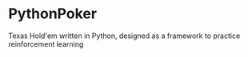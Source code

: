 # PythonPoker
Texas Hold'em written in Python, designed as a framework to practice reinforcement learning
